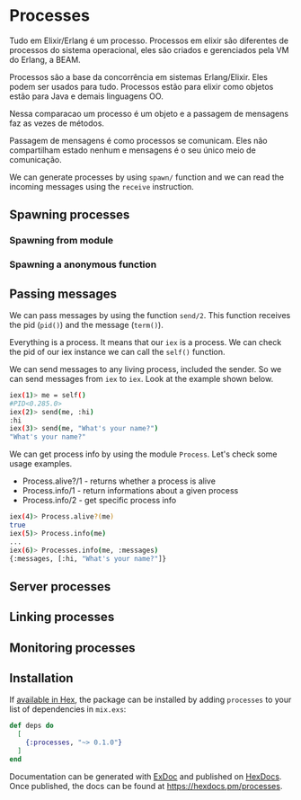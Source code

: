 # Processes
Tudo em Elixir/Erlang é um processo. Processos em elixir são diferentes de processos do sistema operacional, eles são criados e gerenciados pela VM do Erlang, a BEAM.

Processos são a base da concorrência em sistemas Erlang/Elixir. Eles podem ser usados para tudo. Processos estão para elixir como objetos estão para Java e demais linguagens OO.

Nessa comparacao um processo é um objeto e a passagem de mensagens faz as vezes de métodos.

Passagem de mensagens é como processos se comunicam. Eles não compartilham estado nenhum e mensagens é o seu único meio de comunicação.

We can generate processes by using `spawn/` function and we can read the incoming messages using the `receive` instruction.

## Spawning processes

### Spawning from module
### Spawning a anonymous function

## Passing messages

We can pass messages by using the function `send/2`. This function receives the pid (`pid()`) and the message (`term()`).

Everything is a process. It means that our `iex` is a process. We can check the pid of our iex instance we can call the `self()` function.

We can send messages to any living process, included the sender. So we can send messages from `iex` to `iex`. Look at the example shown below.

```sh
iex(1)> me = self()
#PID<0.285.0>
iex(2)> send(me, :hi)
:hi
iex(3)> send(me, "What's your name?")
"What's your name?"
```

We can get process info by using the module `Process`. Let's check some usage examples.

- Process.alive?/1 - returns whether a process is alive
- Process.info/1 - return informations about a given process
- Process.info/2 - get specific process info

```sh
iex(4)> Process.alive?(me)
true
iex(5)> Process.info(me)
...
iex(6)> Processes.info(me, :messages)
{:messages, [:hi, "What's your name?"]}
```

## Server processes

## Linking processes

## Monitoring processes

## Installation

If [available in Hex](https://hex.pm/docs/publish), the package can be installed
by adding `processes` to your list of dependencies in `mix.exs`:

```elixir
def deps do
  [
    {:processes, "~> 0.1.0"}
  ]
end
```

Documentation can be generated with [ExDoc](https://github.com/elixir-lang/ex_doc)
and published on [HexDocs](https://hexdocs.pm). Once published, the docs can
be found at <https://hexdocs.pm/processes>.

